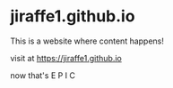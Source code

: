 # jiraffe1.github.io

This is a website where content happens!

visit at https://jiraffe1.github.io



















































































now that's E P I C
